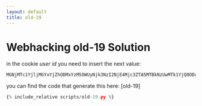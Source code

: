 ```yaml
---
layout: default
title: old-19
---
```


# Webhacking old-19 Solution

in the cookie *user id* you need to insert the next value:
```
MGNjMTc1YjljMGYxYjZhODMxYzM5OWUyNjk3NzI2NjE4Mjc3ZTA5MTBkNzUwMTk1YjQ0ODc5NzYxNmUwOTFhZDZmOGY1NzcxNTA5MGRhMjYzMjQ1Mzk4OGQ5YTE1MDFiODY1YzBjMGI0YWIwZTA2M2U1Y2FhMzM4N2MxYTg3NDE3YjhiOTY1YWQ0YmNhMGU0MWFiNTFkZTdiMzEzNjNhMQ==
```

you can find the code that generate this here: [old-19]
```scripts/old-19.py
{% include_relative scripts/old-19.py %}
```

